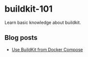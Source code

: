 # buildkit-101

Learn basic knowledge about buildkit.

## Blog posts

- [Use BuildKit from Docker Compose](https://yuki-nakamura.com/2024/01/20/use-buildkit-from-docker-compose/)